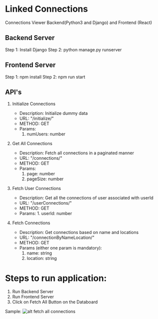 
# Linked Connections
 
Connections Viewer Backend(Python3 and Django) and Frontend (React)

## Backend Server
Step 1: Install Django
Step 2: python manage.py runserver

## Frontend Server
Step 1: npm install
Step 2: npm run start

## API's
1. Initialize Connections
   * Description: Initialize dummy data
   * URL: "/initialize/"
   * METHOD: GET
   * Params:
        1. numUsers: number

2. Get All Connections
   * Description: Fetch all connections in a paginated manner
   * URL: "/connections/"
   * METHOD: GET
   * Params:
        1. page: number
        2. pageSize: number


3. Fetch User Connections
   * Description: Get all the connections of user associated with userId
   * URL: "/userConnections/"
   * METHOD: GET
   * Params:
          1. userId: number

4. Fetch Connections
   * Description: Get connections based on name and locations
   * URL: "/connectionByNameLocation/"
   * METHOD: GET
   * Params (either one param is mandatory):
        1. name: string
        2. location: string
 

# Steps to run application:
1. Run Backend Server
2. Run Frontend Server
3. Click on Fetch All Button on the Databoard

Sample:
![alt fetch all connections](https://github.com/Arunv-Rvce/Projects/tree/master/LinkedConnection/images/fetch_all.png)
